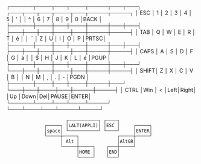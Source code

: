  ┌──────┬────┬───┬────┬─────┬───┬───┐   ┌───┬───┬───┬────┬───┬─────┬─────┐
 │ ESC  │ 1  │ 2 │ 3  │ 4   │ 5 │ ' │   │ ^ │ 6 │ 7 │ 8  │ 9 │ 0   │BACK │
 ├──────┼────┼───┼────┼─────┼───┼───┤   ├───┼───┼───┼────┼───┼─────┼─────┤
 │ TAB  │ Q  │ W │ E  │ R   │ T │ è │   │ ¨ │ Z │ U │ I  │ O │ P   │PRTSC│
 ├──────┼────┼───┼────┼─────┼───┼───┤   ├───┼───┼───┼────┼───┼─────┼─────┤
 │ CAPS │ A  │ S │ D  │ F   │ G │ à │   │ $ │ H │ J │ K  │ L │ é   │PGUP │
 ├──────┼────┼───┼────┼─────┼───┼───┘   └───┼───┼───┼────┼───┼─────┼─────┤
 │ SHIFT│ Z  │ X │ C  │ V   │ B │           │ N │ M │ ,  │ . │ -   │PGDN │
 ├──────┼────┼───┼────┼─────┼───┘           └───┼───┼────┼───┼─────┼─────┤
 │ CTRL │Win │ < │Left│Right│                   │Up │Down│Del│PAUSE│ENTER│
 └──────┴────┴───┴────┴─────┘                   └───┴────┴───┴─────┴─────┘
 
                          ┌───────────┐ ┌────┐
                  ┌─────┐ │LALT(APPLI)│ │ESC │     ┌─────┐
                  │space│ └───────────┘ └────┘     │ENTER│
                  └─────┼─────┐              ┌─────┼─────┘
                        │ Alt │              │AltGR│
                        └─────┼─────┐    ┌───┼─────┘
                              │HOME │    │END│
                              └─────┘    └───┘
